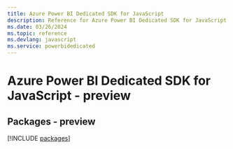 ```yaml
---
title: Azure Power BI Dedicated SDK for JavaScript
description: Reference for Azure Power BI Dedicated SDK for JavaScript
ms.date: 03/26/2024
ms.topic: reference
ms.devlang: javascript
ms.service: powerbidedicated
---
```

# Azure Power BI Dedicated SDK for JavaScript - preview
## Packages - preview
[!INCLUDE [packages](power-bi-dedicated-index.md)]